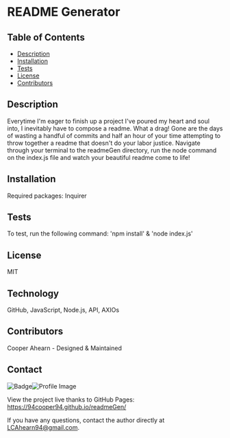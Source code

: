 
# README Generator

## Table of Contents
- [Description](#description)
- [Installation](#packages)
- [Tests](#tests)
- [License](#license)
- [Contributors](#contributors)

## Description
  Everytime I'm eager to finish up a project I've poured my heart and soul into, I inevitably have to compose a readme. What a drag! Gone are the days of wasting a handful of commits and half an hour of your time attempting to throw together a readme that doesn't do your labor justice. Navigate through your terminal to the readmeGen directory, run the node command on the index.js file and watch your beautiful readme come to life!

## Installation
Required packages: Inquirer
  
## Tests
To test, run the following command: 'npm install' & 'node index.js'

## License
MIT

## Technology
GitHub, JavaScript, Node.js, API, AXIOs

## Contributors
Cooper Ahearn - Designed & Maintained

## Contact

![Badge](https://img.shields.io/badge/Github-94Cooper94-4cbbb9)![Profile Image](https://github.com/94Cooper94.png?size=50)

View the project live thanks to GitHub Pages: https://94cooper94.github.io/readmeGen/

If you have any questions, contact the author directly at LCAhearn94@gmail.com.